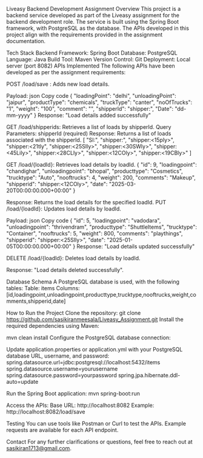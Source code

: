 Liveasy Backend Development Assignment
Overview
This project is a backend service developed as part of the Liveasy assignment for the backend development role. The service is built using the Spring Boot framework, with PostgreSQL as the database. The APIs developed in this project align with the requirements provided in the assignment documentation.

Tech Stack
Backend Framework: Spring Boot
Database: PostgreSQL
Language: Java
Build Tool: Maven
Version Control: Git
Deployment: Local server (port 8082)
APIs Implemented
The following APIs have been developed as per the assignment requirements:

POST /load/save : Adds new load details.

Payload:
json
Copy code
{
  "loadingPoint": "delhi",
  "unloadingPoint": "jaipur",
  "productType": "chemicals",
  "truckType": "canter",
  "noOfTrucks": "1",
  "weight": "100",
  "comment": "",
  "shipperId": "shipper:<UUID>",
  "Date": "dd-mm-yyyy"
}
Response: "Load details added successfully"

GET /load/shipperids: Retrieves a list of loads by shipperId.
Query Parameters:
shipperId (required)
Response: Returns a list of loads associated with the shipperId.
[
    "SI:<sm19sly>",
    "shipper:<UUID>",
    "shipper:<15ply>",
    "shipper:<21tly",
    "shipper:<25SIly>",
    "shipper:<30SWly>",
    "shipper:<45Lily>",
    "shipper:<28CLly>",
    "shipper:<12COly>",
    "shipper:<19CBly>"
]

GET /load/{loadId}: Retrieves load details by loadId.
{
    "id": 9,
    "loadingpoint": "chandighar",
    "unloadingpoint": "bhopal",
    "producttype": "Cosmetics",
    "trucktype": "Auto",
    "nooftrucks": 4,
    "weight": 200,
    "comments": "Makeup",
    "shipperid": "shipper:<12COly>",
    "date": "2025-03-20T00:00:00.000+00:00"
}

Response: Returns the load details for the specified loadId.
PUT /load/{loadId}: Updates load details by loadId.

Payload:
json
Copy code
{
    "id": 5,
    "loadingpoint": "vadodara",
    "unloadingpoint": "thrivendram",
    "producttype": "ShuttleItems",
    "trucktype": "Container",
    "nooftrucks": 5,
    "weight": 800,
    "comments": "playthings",
    "shipperid": "shipper:<25SIly>",
    "date": "2025-01-05T00:00:00.000+00:00"
}
Response: "Load details updated successfully"

DELETE /load/{loadId}: Deletes load details by loadId.

Response: "Load details deleted successfully".


Database Schema
A PostgreSQL database is used, with the following tables:
Table: items
Columns: [id,loadingpoint,unloadingpoint,producttype,trucktype,nooftrucks,weight,comments,shipperid,date]

How to Run the Project
Clone the repository:
git clone  https://github.com/sasikiranmeesala/Liveasy_Assignment.git
Install the required dependencies using Maven:

mvn clean install
Configure the PostgreSQL database connection:

Update application.properties or application.yml with your PostgreSQL database URL, username, and password:
spring.datasource.url=jdbc:postgresql://localhost:5432/items
spring.datasource.username=yourusername
spring.datasource.password=yourpassword
spring.jpa.hibernate.ddl-auto=update

Run the Spring Boot application:
mvn spring-boot:run

Access the APIs:
Base URL: http://localhost:8082
Example: http://localhost:8082/load/save

Testing
You can use tools like Postman or Curl to test the APIs. Example requests are available for each API endpoint.

Contact
For any further clarifications or questions, feel free to reach out at sasikiran1713@gmail.com.

